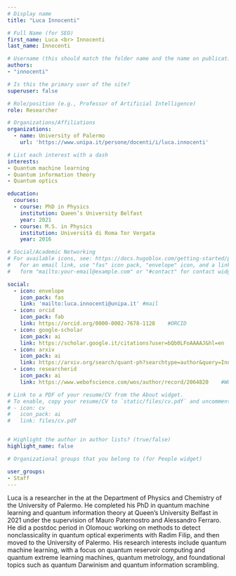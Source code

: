 ```yaml
---
# Display name
title: "Luca Innocenti"

# Full Name (for SEO)
first_name: Luca <br> Innocenti
last_name: Innocenti

# Username (this should match the folder name and the name on publications)
authors:
- "innocenti"

# Is this the primary user of the site?
superuser: false

# Role/position (e.g., Professor of Artificial Intelligence)
role: Researcher

# Organizations/Affiliations
organizations:
  - name: University of Palermo
    url: 'https://www.unipa.it/persone/docenti/i/luca.innocenti'

# List each interest with a dash
interests:
- Quantum machine learning
- Quantum information theory
- Quantum optics

education:
  courses:
  - course: PhD in Physics
    institution: Queen’s University Belfast
    year: 2021
  - course: M.S. in Physics
    institution: Università di Roma Tor Vergata
    year: 2016

# Social/Academic Networking
# For available icons, see: https://docs.hugoblox.com/getting-started/page-builder/#icons
#   For an email link, use "fas" icon pack, "envelope" icon, and a link in the
#   form "mailto:your-email@example.com" or "#contact" for contact widget.

social:
  - icon: envelope
    icon_pack: fas
    link: 'mailto:luca.innocenti@unipa.it' #mail
  - icon: orcid
    icon_pack: fab
    link: https://orcid.org/0000-0002-7678-1128    #ORCID
  - icon: google-scholar 
    icon_pack: ai
    link: https://scholar.google.it/citations?user=bQb0LFoAAAAJ&hl=en   #SCHOLAR
  - icon: arxiv
    icon_pack: ai
    link: https://arxiv.org/search/quant-ph?searchtype=author&query=Innocenti,+L
  - icon: researcherid
    icon_pack: ai
    link: https://www.webofscience.com/wos/author/record/2064820    #WOS

# Link to a PDF of your resume/CV from the About widget.
# To enable, copy your resume/CV to `static/files/cv.pdf` and uncomment the lines below.
# - icon: cv
#   icon_pack: ai
#   link: files/cv.pdf


# Highlight the author in author lists? (true/false)
highlight_name: false

# Organizational groups that you belong to (for People widget)

user_groups:
- Staff
---
```

Luca is a researcher in the at the Department of Physics and Chemistry of the University of Palermo. He completed his PhD in quantum machine learning and quantum information theory at Queen’s University Belfast in 2021 under the supervision of Mauro Paternostro and Alessandro Ferraro. He did a postdoc period in Olomouc working on methods to detect nonclassicality in quantum optical experiments with Radim Filip, and then moved to the University of Palermo. His research interests include quantum machine learning, with a focus on quantum reservoir computing and quantum extreme learning machines, quantum metrology, and foundational topics such as quantum Darwinism and quantum information scrambling.
